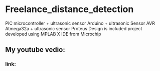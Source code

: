 # Freelance_distance_detection
PIC microcontroller + ultrasonic sensor 
Arduino + ultrasonic Sensor 
AVR Atmega32a + ultrasonic sensor
Proteus Design is included 
project developed using MPLAB X IDE from Microchip
## My youtube vedio:
### link: 
